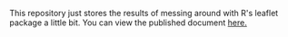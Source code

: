 This repository just stores the results of messing around with R's leaflet package a little bit. You can view the published document [here.](https://rpubs.com/kevinroche22/leafletPractice)